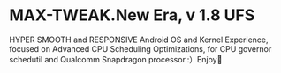 # MAX-TWEAK.New Era, v 1.8 UFS
HYPER SMOOTH and RESPONSIVE Android OS and Kernel Experience, focused on Advanced CPU Scheduling Optimizations, for CPU governor schedutil and Qualcomm Snapdragon processor.:）Enjoy🧨
